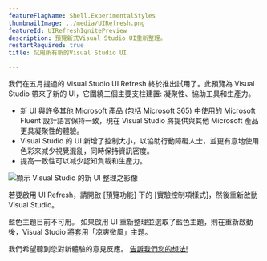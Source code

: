 ```yaml
---
featureFlagName: Shell.ExperimentalStyles
thumbnailImage: ../media/UIRefresh.png
featureId: UIRefreshIgnitePreview
description: 預覽新式Visual Studio UI重新整理。
restartRequired: true
title: 試用所有新的Visual Studio UI

---
```


我們在五月提過的 Visual Studio UI Refresh 終於推出試用了。此預覽為 Visual Studio 帶來了新的 UI，它圍繞三個主要支柱建置: 凝聚性、協助工具和生產力。
- 新 UI 與許多其他 Microsoft 產品 (包括 Microsoft 365) 中使用的 Microsoft Fluent 設計語言保持一致，現在 Visual Studio 將提供與其他 Microsoft 產品更具凝聚性的體驗。
- Visual Studio 的 UI 新增了控制大小，以協助行動障礙人士，並更有意地使用色彩來减少視覺混亂，同時保持資訊密度。
- 提高一致性可以减少認知負載和生產力。
 
![顯示 Visual Studio 的新 UI 整理之影像](../media/UIRefresh.png)
 
若要啟用 UI Refresh，請開啟 [預覽功能] 下的 [實驗控制項樣式]，然後重新啟動 Visual Studio。
 
藍色主題目前不可用。 如果啟用 UI 重新整理並選取了藍色主題，則在重新啟動後，Visual Studio 將套用「凉爽微風」主題。
 
我們希望聽到您對新體驗的意見反應。 [告訴我們您的想法!](https://aka.ms/uirefresh179devcomm)
